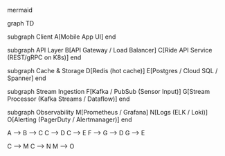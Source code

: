 mermaid

graph TD

subgraph Client
    A[Mobile App UI]
end

subgraph API Layer
    B[API Gateway / Load Balancer]
    C[Ride API Service (REST/gRPC on K8s)]
end

subgraph Cache & Storage
    D[Redis (hot cache)]
    E[Postgres / Cloud SQL / Spanner]
end

subgraph Stream Ingestion
    F[Kafka / PubSub (Sensor Input)]
    G[Stream Processor (Kafka Streams / Dataflow)]
end

subgraph Observability
    M[Prometheus / Grafana]
    N[Logs (ELK / Loki)]
    O[Alerting (PagerDuty / Alertmanager)]
end

A --> B --> C
C --> D
C --> E
F --> G --> D
G --> E

C --> M
C --> N
M --> O


